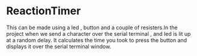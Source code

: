 # ReactionTimer
This can be made using a led , button and a couple of resisters.In the project when we send a character over the serial terminal , and led is lit up at a random delay. It calculates the time you took to press the button and displays it over the serial terminal window.
